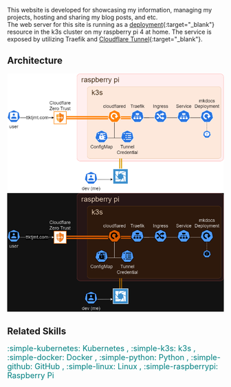 
This website is developed for showcasing my information, managing my projects, hosting and sharing my blog posts, and etc.<br>
The web server for this site is running as a [deployment](https://kubernetes.io/docs/concepts/workloads/controllers/deployment/){:target="_blank"} resource in the k3s cluster on my raspberry pi 4 at home. The service is exposed by utilizing Traefik and [Cloudflare Tunnel](https://developers.cloudflare.com/cloudflare-one/connections/connect-networks/){:target="_blank"}.


## Architecture
![Architecture](../graph/arch-light.png#only-light)
![Architecture](../graph/arch-dark.png#only-dark)


## Related Skills
<font size='4' style="color: teal;">
:simple-kubernetes:  Kubernetes ,
 :simple-k3s:           k3s ,
 :simple-docker:        Docker ,
 :simple-python:        Python ,
 :simple-github:        GitHub ,
 :simple-linux:         Linux ,
 :simple-raspberrypi:   Raspberry Pi
</font>
